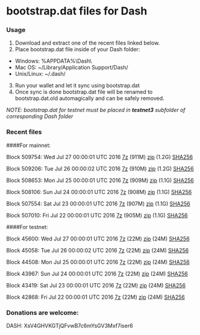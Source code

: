 # bootstrap.dat files for Dash

### Usage

1. Download and extract one of the recent files linked below.
2. Place bootstrap.dat file inside of your Dash folder:
 - Windows: %APPDATA%\Dash\
 - Mac OS: ~/Library/Application Support/Dash/
 - Unix/Linux: ~/.dash/
3. Run your wallet and let it sync using bootstrap.dat
4. Once sync is done bootstrap.dat file will be renamed to bootstrap.dat.old automagically and can be safely removed.

_NOTE: bootstrap.dat for testnet must be placed in **testnet3** subfolder of corresponding Dash folder_

### Recent files

####For mainnet:

Block 509754: Wed Jul 27 00:00:01 UTC 2016 [7z](https://transfer.sh/dAvZU/bootstrap.dat.20160727.7z) (911M) [zip](https://transfer.sh/2FgAY/bootstrap.dat.20160727.zip) (1.2G) [SHA256](https://transfer.sh/Ae1fd/sha256.txt)

Block 509206: Tue Jul 26 00:00:02 UTC 2016 [7z](https://transfer.sh/o6GQ7/bootstrap.dat.20160726.7z) (910M) [zip](https://transfer.sh/g6mcG/bootstrap.dat.20160726.zip) (1.2G) [SHA256](https://transfer.sh/btozn/sha256.txt)

Block 508653: Mon Jul 25 00:00:01 UTC 2016 [7z](https://transfer.sh/DinqZ/bootstrap.dat.20160725.7z) (909M) [zip](https://transfer.sh/Et4Oj/bootstrap.dat.20160725.zip) (1.1G) [SHA256](https://transfer.sh/Bb5kK/sha256.txt)

Block 508106: Sun Jul 24 00:00:01 UTC 2016 [7z](https://transfer.sh/13Og09/bootstrap.dat.20160724.7z) (908M) [zip](https://transfer.sh/Wvz6G/bootstrap.dat.20160724.zip) (1.1G) [SHA256](https://transfer.sh/eEx9u/sha256.txt)

Block 507554: Sat Jul 23 00:00:01 UTC 2016 [7z](https://transfer.sh/t7mDb/bootstrap.dat.20160723.7z) (907M) [zip](https://transfer.sh/YwjSH/bootstrap.dat.20160723.zip) (1.1G) [SHA256](https://transfer.sh/QaMPm/sha256.txt)

Block 507010: Fri Jul 22 00:00:01 UTC 2016 [7z](https://transfer.sh/kmp3Q/bootstrap.dat.20160722.7z) (905M) [zip](https://transfer.sh/VxhPy/bootstrap.dat.20160722.zip) (1.1G) [SHA256](https://transfer.sh/cSeDc/sha256.txt)

####For testnet:

Block 45600: Wed Jul 27 00:00:01 UTC 2016 [7z](https://transfer.sh/5ArjR/bootstrap.dat.20160727.7z) (22M) [zip](https://transfer.sh/12mLat/bootstrap.dat.20160727.zip) (24M) [SHA256](https://transfer.sh/uM4Ai/sha256.txt)

Block 45058: Tue Jul 26 00:00:02 UTC 2016 [7z](https://transfer.sh/3I1nV/bootstrap.dat.20160726.7z) (22M) [zip](https://transfer.sh/xb69y/bootstrap.dat.20160726.zip) (24M) [SHA256](https://transfer.sh/Zr6ea/sha256.txt)

Block 44508: Mon Jul 25 00:00:01 UTC 2016 [7z](https://transfer.sh/WXpqN/bootstrap.dat.20160725.7z) (22M) [zip](https://transfer.sh/99IbX/bootstrap.dat.20160725.zip) (24M) [SHA256](https://transfer.sh/HamIx/sha256.txt)

Block 43967: Sun Jul 24 00:00:01 UTC 2016 [7z](https://transfer.sh/bkVs5/bootstrap.dat.20160724.7z) (22M) [zip](https://transfer.sh/p9i8j/bootstrap.dat.20160724.zip) (24M) [SHA256](https://transfer.sh/ooyIK/sha256.txt)

Block 43419: Sat Jul 23 00:00:01 UTC 2016 [7z](https://transfer.sh/rP4ll/bootstrap.dat.20160723.7z) (22M) [zip](https://transfer.sh/TkavF/bootstrap.dat.20160723.zip) (24M) [SHA256](https://transfer.sh/VXzKh/sha256.txt)

Block 42868: Fri Jul 22 00:00:01 UTC 2016 [7z](https://transfer.sh/etHIM/bootstrap.dat.20160722.7z) (22M) [zip](https://transfer.sh/65Ena/bootstrap.dat.20160722.zip) (24M) [SHA256](https://transfer.sh/HECPY/sha256.txt)

### Donations are welcome:

DASH: XsV4GHVKGTjQFvwB7c6mYsGV3Mxf7iser6
